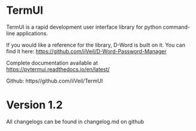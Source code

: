 # TermUI

TermUI is a rapid development user interface library for python command-line applications.

If you would like a reference for the library, D-Word is built on it. You can find it here: https://github.com/iiVeil/D-Word-Password-Manager

Complete documentation available at https://pytermui.readthedocs.io/en/latest/

Github: https//github.com/iiVeil/TermUI
# Version 1.2

All changelogs can be found in changelog.md on github